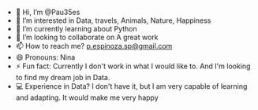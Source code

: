 - 👋 Hi, I’m @Pau35es
- 👀 I’m interested in Data, travels, Animals, Nature, Happiness
- 🌱 I’m currently learning about Python
- 💞️ I’m looking to collaborate on A great work 
- 📫 How to reach me? p.espinoza.sp@gmail.com
- 😄 Pronouns: Nina
- ⚡ Fun fact: Currently I don't work in what I would like to. And I'm looking to find my dream job in Data.
-  💻 Experience in Data? I don't have it, but I am very capable of learning and adapting. It would make me very happy

<!---
Pau35es/Pau35es is a ✨ special ✨ repository because its `README.md` (this file) appears on your GitHub profile.
You can click the Preview link to take a look at your changes.
--->
